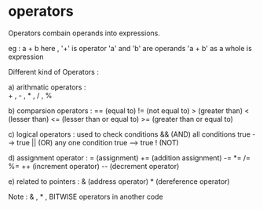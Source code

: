 # operators

Operators combain operands into expressions.

eg : a + b 
     here , '+' is operator 
            'a' and 'b' are operands
            'a + b' as a whole is expression

Different kind of Operators :

a) arithmatic operators :  
         + , - , * , / , %

b) comparsion operators :
        ==  (equal to)
        !=  (not equal to)
        >   (greater than)
        <   (lesser than)
        <=  (lesser than or equal to)
        >=  (greater than or equal to)

c) logical operators : used to check conditions
        &&  (AND)  all conditions true --> true
        ||  (OR)   any one condition true --> true
        !   (NOT)

d) assignment operator :
        =   (assignment)
        +=  (addition assignment)
        -=
        *=
        /=
        %=
        ++  (increment operator)
        --  (decrement operator)

e) related to pointers :
       &  (address operator)
       *  (dereference operator)

Note : & , * , BITWISE operators in another code